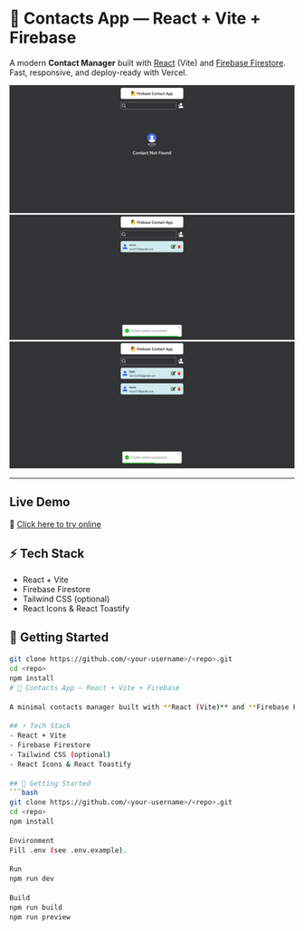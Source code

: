 # 📇 Contacts App — React + Vite + Firebase

A modern **Contact Manager** built with [React](https://react.dev/) (Vite) and [Firebase Firestore](https://firebase.google.com/).  
Fast, responsive, and deploy-ready with Vercel.

![preview1](src/assets/preview1.png)
![preview2](src/assets/preview2.png)
![preview3](src/assets/preview3.png)

---
##  Live Demo

🔗 [Click here to try online](https://react-contact-sable.vercel.app/)

## ⚡️ Tech Stack
- React + Vite
- Firebase Firestore
- Tailwind CSS (optional)
- React Icons & React Toastify

## 🚀 Getting Started
```bash
git clone https://github.com/<your-username>/<repo>.git
cd <repo>
npm install
# 📇 Contacts App — React + Vite + Firebase

A minimal contacts manager built with **React (Vite)** and **Firebase Firestore**.

## ⚡️ Tech Stack
- React + Vite
- Firebase Firestore
- Tailwind CSS (optional)
- React Icons & React Toastify

## 🚀 Getting Started
```bash
git clone https://github.com/<your-username>/<repo>.git
cd <repo>
npm install

Environment
Fill .env (see .env.example).

Run
npm run dev

Build
npm run build
npm run preview
